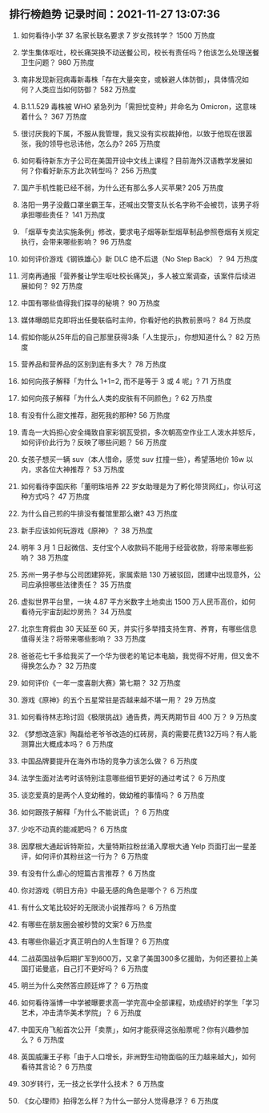 
## 排行榜趋势 记录时间：2021-11-27 13:07:36
  
  1. 如何看待小学 37 名家长联名要求 7 岁女孩转学？ 1500 万热度
    
  2. 学生集体呕吐，校长痛哭换不动送餐公司，校长有责任吗？他该怎么处理送餐卫生问题？ 980 万热度
    
  3. 南非发现新冠病毒新毒株「存在大量突变，或躲避人体防御」，具体情况如何？人类应当如何防御？ 582 万热度
    
  4. B.1.1.529 毒株被 WHO 紧急列为「需担忧变种」并命名为 Omicron，这意味着什么？ 367 万热度
    
  5. 很讨厌我的下属，不服从我管理，我又没有实权裁掉他，以致于他现在很嚣张，我的领导也忌讳他，怎么办? 265 万热度
    
  6. 如何看待新东方子公司在美国开设中文线上课程？目前海外汉语教学发展如何？你看好新东方此次转型吗？ 256 万热度
    
  7. 国产手机性能已经不弱，为什么还有那么多人买苹果? 205 万热度
    
  8. 洛阳一男子没戴口罩坐霸王车，还喊出交警支队长名字称不会被罚，该男子将承担哪些责任？ 141 万热度
    
  9. 「烟草专卖法实施条例」修改，要求电子烟等新型烟草制品参照卷烟有关规定执行，会带来哪些影响？ 96 万热度
    
  10. 如何评价游戏《钢铁雄心》新 DLC 绝不后退（No Step Back）？ 94 万热度
    
  11. 河南再通报「营养餐让学生呕吐校长痛哭」，多人被立案调查，该案件后续进展如何？ 92 万热度
    
  12. 中国有哪些值得我们探寻的秘境？ 90 万热度
    
  13. 媒体曝朗尼克即将出任曼联临时主帅，你看好他的执教前景吗？ 84 万热度
    
  14. 假如你能从25年后的自己那里获得3条「人生提示」，你想知道什么？ 82 万热度
    
  15. 营养品和营养品的区别到底有多大？ 78 万热度
    
  16. 如何向孩子解释「为什么 1+1=2, 而不是等于 3 或 4 呢」? 71 万热度
    
  17. 如何向孩子解释「为什么人类的皮肤有不同颜色」? 62 万热度
    
  18. 有没有什么甜文推荐，甜死我的那种? 56 万热度
    
  19. 青岛一大妈担心安全绳致自家彩钢瓦受损，多次朝高空作业工人泼水并怒斥，如何评价此行为？反映了哪些问题？ 56 万热度
    
  20. 女孩子想买一辆 suv（本人惜命，感觉 suv 扛撞一些），希望落地价 16w 以内，求各位大神推荐？ 53 万热度
    
  21. 如何看待李国庆称「董明珠培养 22 岁女助理是为了孵化带货网红」，你认可这种方式吗？ 47 万热度
    
  22. 为什么自己煎的牛排没有餐馆里那么嫩? 43 万热度
    
  23. 新手应该如何玩游戏《原神》？ 38 万热度
    
  24. 明年 3 月 1 日起微信、支付宝个人收款码不能用于经营收款，将带来哪些影响？ 38 万热度
    
  25. 苏州一男子参与公司团建猝死，家属索赔 130 万被驳回，团建中出现意外，公司应承担哪些法律责任？ 35 万热度
    
  26. 虚拟世界平台里，一块 4.87 平方米数字土地卖出 1500 万人民币高价，如何看待元宇宙刮起炒房热？ 34 万热度
    
  27. 北京生育假由 30 天延至 60 天，并实行多举措支持生育、养育，有哪些信息值得关注？将带来哪些影响？ 33 万热度
    
  28. 爸爸花七千多给我买了一个华为很老的笔记本电脑，我觉得不好用，但又舍不得换怎么办？ 32 万热度
    
  29. 如何评价《一年一度喜剧大赛》第七期？ 32 万热度
    
  30. 游戏《原神》的五个五星常驻是否越来越不堪一用？ 29 万热度
    
  31. 如何看待林志玲讨回《极限挑战》通告费，两天两期节目 400 万？ 9 万热度
    
  32. 《梦想改造家》陶磊给老爷爷改造的红砖房，真的需要花费132万吗？有人能测算出大概成本吗？ 6 万热度
    
  33. 中国品牌要提升在海外市场的竞争力该怎么做？ 6 万热度
    
  34. 法学生面对法考时该特别注意哪些细节更好的通过考试？ 6 万热度
    
  35. 谈恋爱真的是两个人变幼稚的，做幼稚的事情吗？ 6 万热度
    
  36. 如何跟孩子解释「为什么不能说谎」？ 6 万热度
    
  37. 少吃不动真的能减肥吗？ 6 万热度
    
  38. 因摩根大通起诉特斯拉，大量特斯拉粉丝涌入摩根大通 Yelp 页面打出一星差评，如何评价其粉丝这一行为？ 6 万热度
    
  39. 有没有什么虐心的短篇古言推荐？ 6 万热度
    
  40. 你对游戏《明日方舟》中最无感的角色是哪个？ 6 万热度
    
  41. 有什么文笔比较好的无限流小说推荐吗？ 6 万热度
    
  42. 有哪些在朋友圈会被秒赞的文案? 6 万热度
    
  43. 有哪些你最近才真正明白的人生哲理？ 6 万热度
    
  44. 二战英国战争后期扩军到600万，又拿了美国300多亿援助，为何还要拉上美国打诺曼底，自己打不更好吗？ 6 万热度
    
  45. 明兰为什么突然答应顾廷烨了？ 6 万热度
    
  46. 如何看待淄博一中学被曝要求高一学完高中全部课程，劝成绩好的学生「学习艺术，冲击清华美术学院」？ 6 万热度
    
  47. 中国天舟飞船首次公开「卖票」，如何才能获得这张船票呢？你有兴趣参加么？ 6 万热度
    
  48. 英国威廉王子称「由于人口增长，非洲野生动物面临的压力越来越大」，如何看待其言论？ 6 万热度
    
  49. 30岁转行，无一技之长学什么技术？ 6 万热度
    
  50. 《女心理师》拍得怎么样？为什么一部分人觉得悬浮？ 6 万热度
    